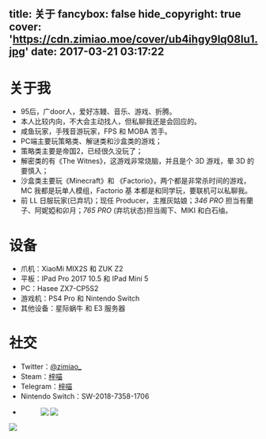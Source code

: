 title: 关于
fancybox: false
hide_copyright: true
cover: 'https://cdn.zimiao.moe/cover/ub4ihgy9lq08lu1.jpg'
date: 2017-03-21 03:17:22
---
# 关于我
- 95后，广door人，爱好冻鳗、音乐、游戏、折腾。
- 本人比较内向，不大会主动找人，但私聊我还是会回应的。
- 咸鱼玩家，手残音游玩家，FPS 和 MOBA 苦手。
- PC端主要玩策略类、解谜类和沙盒类的游戏；
- 策略类主要是帝国2，已经很久没玩了；
- 解密类的有《The Witnes》，这游戏非常烧脑，并且是个 3D 游戏，晕 3D 的要慎入；
- 沙盒类主要玩《Minecraft》和 《Factorio》，两个都是非常杀时间的游戏，MC 我都是玩单人模组，Factorio 基 本都是和同学玩，要联机可以私聊我。
- 前 LL 日服玩家(已弃坑)；现任 Producer，主推灰姑娘；*346 PRO* 担当有蘭子、阿妮婭和卯月；*765 PRO* (弃坑状态)担当阁下、MIKI 和白石䌷。

# 设备
- 爪机：XiaoMi MIX2S 和 ZUK Z2
- 平板：IPad Pro 2017 10.5 和 IPad Mini 5
- PC：Hasee ZX7-CP5S2
- 游戏机：PS4 Pro 和 Nintendo Switch
- 其他设备：星际蜗牛 和 E3 服务器

# 社交
- Twitter：[@zimiao_](https://%74%77%69%74%74%65%72%2E%63%6F%6D/zimiao_)
- Steam：[梓喵](https://%73%74%65%61%6D%63%6F%6D%6D%75%6E%69%74%79%2E%63%6F%6D/id/zimiaomoe)
- Telegram：[梓喵](https://%74%2E%6D%65/A_Zimiao)
- Nintendo Switch：SW-2018-7358-1706
- <figure class="half"><img align="left" src="https://%70%73%6E%63%61%72%64%2E%7A%69%6D%69%61%6F%2E%6D%6F%65/1/zimiao_.png" /><img align="left" src="https://%70%73%6E%63%61%72%64%2E%7A%69%6D%69%61%6F%2E%6D%6F%65/1/taoqixiong.png" />
<img align="left" src="https://%64%65%72%65%73%75%74%65%2E%6D%65/368527583/large" />
</figure>

